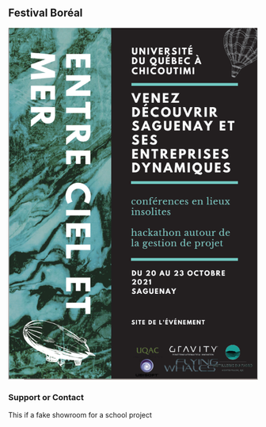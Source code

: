 ## Festival Boréal
<img src="affiche-festival-boreal.png" width="800" />

### Support or Contact

This if a fake showroom for a school project
